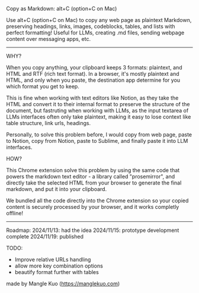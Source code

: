 Copy as Markdown: alt+C (option+C on Mac) 

Use alt+C (option+C on Mac) to copy any web page as plaintext Markdown, preserving headings, links, images, codeblocks, tables, and lists with perfect formatting! Useful for LLMs, creating .md files, sending webpage content over messaging apps, etc.

-------------------------------------------------------------------------------------------

WHY?

When you copy anything, your clipboard keeps 3 formats: plaintext, and HTML and RTF (rich text format). In a browser, it's mostly plaintext and HTML, and only when you paste, the destination app determine for you which format you get to keep. 

This is fine when working with text editors like Notion, as they take the HTML and convert it to their internal format to preserve the structure of the document, but fastruting when working with LLMs, as the input textarea of LLMs interfaces often only take plaintext, making it easy to lose context like table structure, link urls, headings. 

Personally, to solve this problem before, I would copy from web page, paste to Notion, copy from Notion, paste to Sublime, and finally paste it into LLM interfaces.

HOW?

This Chrome extension solve this problem by using the same code that powers the markdown text editor - a library called "prosemirror", and directly take the selected HTML from your browser to generate the final markdown, and put it into your clipboard.

We bundled all the code directly into the Chrome extension so your copied content is securely processed by your browser, and it works completly offline!

-------------------------------------------------------------------------------------------

Roadmap:
2024/11/13: had the idea
2024/11/15: prototype development complete
2024/11/19: published

TODO:
- Improve relative URLs handling
- allow more key combination options
- beautify format further with tables

made by Mangle Kuo (https://manglekuo.com)

